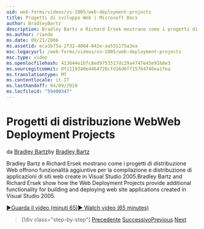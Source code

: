 ```yaml
---
uid: web-forms/videos/vs-2005/web-deployment-projects
title: Progetti di sviluppo Web | Microsoft Docs
author: BradleyBartz
description: Bradley Bartz e Richard Ersek mostrano come i progetti di distribuzione Web offrono funzionalità aggiuntive per la compilazione e creare la distribuzione delle applicazioni del sito web...
ms.author: riande
ms.date: 09/21/2006
ms.assetid: eca1b75a-2f32-4004-842e-aa555175a3ea
msc.legacyurl: /web-forms/videos/vs-2005/web-deployment-projects
msc.type: video
ms.openlocfilehash: 413644e1bfc8ed9753517dc29a4747e43e91b8e3
ms.sourcegitcommit: 0f1119340e4464720cfd16d0ff15764746ea1fea
ms.translationtype: MT
ms.contentlocale: it-IT
ms.lasthandoff: 04/09/2019
ms.locfileid: "59400347"
---
```

# <a name="web-deployment-projects"></a><span data-ttu-id="38850-103">Progetti di distribuzione Web</span><span class="sxs-lookup"><span data-stu-id="38850-103">Web Deployment Projects</span></span>

<span data-ttu-id="38850-104">da [Bradley Bartz](https://github.com/BradleyBartz)</span><span class="sxs-lookup"><span data-stu-id="38850-104">by [Bradley Bartz](https://github.com/BradleyBartz)</span></span>

<span data-ttu-id="38850-105">Bradley Bartz e Richard Ersek mostrano come i progetti di distribuzione Web offrono funzionalità aggiuntive per la compilazione e distribuzione di applicazioni di siti web create in Visual Studio 2005.</span><span class="sxs-lookup"><span data-stu-id="38850-105">Bradley Bartz and Richard Ersek show how the Web Deployment Projects provide additional functionality for building and deploying web site applications created in Visual Studio 2005.</span></span>

[<span data-ttu-id="38850-106">&#9654;Guarda il video (minuti 65)</span><span class="sxs-lookup"><span data-stu-id="38850-106">&#9654; Watch video (65 minutes)</span></span>](https://channel9.msdn.com/Blogs/ASP-NET-Site-Videos/web-deployment-projects)

> [!div class="step-by-step"]
> <span data-ttu-id="38850-107">[Precedente](how-do-i-enable-code-coverage-and-profiling-in-production-applications.md)
> [Successivo](web-application-projects-web-deployment-projects.md)</span><span class="sxs-lookup"><span data-stu-id="38850-107">[Previous](how-do-i-enable-code-coverage-and-profiling-in-production-applications.md)
[Next](web-application-projects-web-deployment-projects.md)</span></span>
